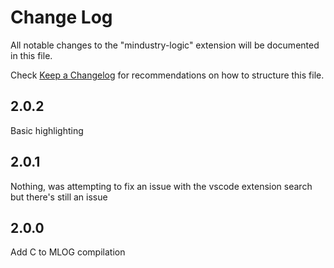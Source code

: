 # Change Log

All notable changes to the "mindustry-logic" extension will be documented in this file.

Check [Keep a Changelog](http://keepachangelog.com/) for recommendations on how to structure this file.

## 2.0.2

Basic highlighting
## 2.0.1

Nothing, was attempting to fix an issue with the vscode extension search but there's still an issue
## 2.0.0

Add C to MLOG compilation
